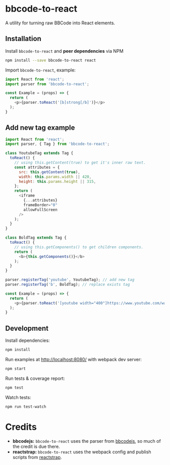 
# bbcode-to-react

A utility for turning raw BBCode into React elements.

## Installation

Install `bbcode-to-react` and __peer dependencies__ via NPM

```sh
npm install --save bbcode-to-react react
```

Import `bbcode-to-react`, example:

```js
import React from 'react';
import parser from 'bbcode-to-react';

const Example = (props) => {
  return (
    <p>{parser.toReact('[b]strong[/b]')}</p>
  );
}

```

## Add new tag example

```js
import React from 'react';
import parser, { Tag } from 'bbcode-to-react';

class YoutubeTag extends Tag {
  toReact() {
    // using this.getContent(true) to get it's inner raw text.
    const attributes = {
      src: this.getContent(true),
      width: this.params.width || 420,
      height: this.params.height || 315,
    };
    return (
      <iframe
        {...attributes}
        frameBorder="0"
        allowFullScreen
      />
    );
  }
}

class BoldTag extends Tag {
  toReact() {
    // using this.getComponents() to get children components.
    return (
      <b>{this.getComponents()}</b>
    );
  }
}

parser.registerTag('youtube', YoutubeTag); // add new tag
parser.registerTag('b', BoldTag); // replace exists tag

const Example = (props) => {
  return (
    <p>{parser.toReact('[youtube width="400"]https://www.youtube.com/watch?v=AB6RjNeDII0[/youtube]')}</p>
  );
}

```

## Development

Install dependencies:

```sh
npm install
```

Run examples at [http://localhost:8080/](http://localhost:8080/) with webpack dev server:

```sh
npm start
```

Run tests & coverage report:

```sh
npm test
```

Watch tests:

```sh
npm run test-watch
```

# Credits

* **bbcodejs:** `bbcode-to-react` uses the parser from [bbcodejs](https://github.com/vishnevskiy/bbcodejs), so much of the credit is due there.
* **reactstrap:** `bbcode-to-react` uses the webpack config and publish scripts from [reactstrap](https://github.com/reactstrap/reactstrap).



